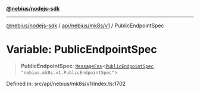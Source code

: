[**@nebius/nodejs-sdk**](../../../../../README.md)

---

[@nebius/nodejs-sdk](../../../../../README.md) / [api/nebius/mk8s/v1](../README.md) / PublicEndpointSpec

# Variable: PublicEndpointSpec

> **PublicEndpointSpec**: [`MessageFns`](../../../../../runtime/protos/core/interfaces/MessageFns.md)\<[`PublicEndpointSpec`](../interfaces/PublicEndpointSpec.md), `"nebius.mk8s.v1.PublicEndpointSpec"`\>

Defined in: src/api/nebius/mk8s/v1/index.ts:1702
